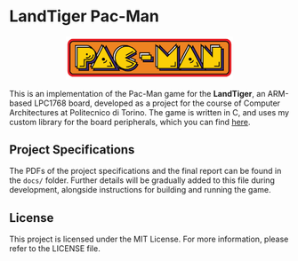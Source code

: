 # LandTiger Pac-Man

<html>
    <p align="center">
        <img src="docs/images/pacman.png" alt="Pac-Man Logo" width="300"/>
    </p>
</html>

This is an implementation of the Pac-Man game for the **LandTiger**, an ARM-based LPC1768 board, developed as a project for the course of Computer Architectures at Politecnico di Torino. The game is written in C, and uses my custom library for the board peripherals, which you can find [here](https://github.com/fabcolonna/polito-cas-lpclib).

## Project Specifications

The PDFs of the project specifications and the final report can be found in the `docs/` folder. Further details will be gradually added to this file during development, alongside instructions for building and running the game.

## License

This project is licensed under the MIT License. For more information, please refer to the LICENSE file.
